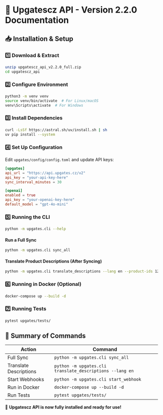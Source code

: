 
# 🚀 Upgatescz API - Version 2.2.0 Documentation

## 📥 Installation & Setup

### 1️⃣ Download & Extract
```bash
unzip upgatescz_api_v2.2.0_full.zip
cd upgatescz_api
```

### 2️⃣ Configure Environment
```bash
python3 -m venv venv
source venv/bin/activate  # For Linux/macOS
venv\Scripts\activate  # For Windows
```

### 3️⃣ Install Dependencies
```bash
curl -LsSf https://astral.sh/uv/install.sh | sh
uv pip install --system
```

### 4️⃣ Set Up Configuration
Edit `upgates/config/config.toml` and update API keys:
```toml
[upgates]
api_url = "https://api.upgates.cz/v2"
api_key = "your-api-key-here"
sync_interval_minutes = 30

[openai]
enabled = true
api_key = "your-openai-key-here"
default_model = "gpt-4o-mini"
```

### 5️⃣ Running the CLI
```bash
python -m upgates.cli --help
```

#### Run a Full Sync
```bash
python -m upgates.cli sync_all
```

#### Translate Product Descriptions (After Syncing)
```bash
python -m upgates.cli translate_descriptions --lang en --product-ids 12345,67890
```

### 6️⃣ Running in Docker (Optional)
```bash
docker-compose up --build -d
```

### 7️⃣ Running Tests
```bash
pytest upgates/tests/
```

## 🎯 Summary of Commands
| **Action** | **Command** |
|-----------|------------|
| Full Sync | `python -m upgates.cli sync_all` |
| Translate Descriptions | `python -m upgates.cli translate_descriptions --lang en` |
| Start Webhooks | `python -m upgates.cli start_webhook` |
| Run in Docker | `docker-compose up --build -d` |
| Run Tests | `pytest upgates/tests/` |

🚀 **Upgatescz API is now fully installed and ready for use!**
